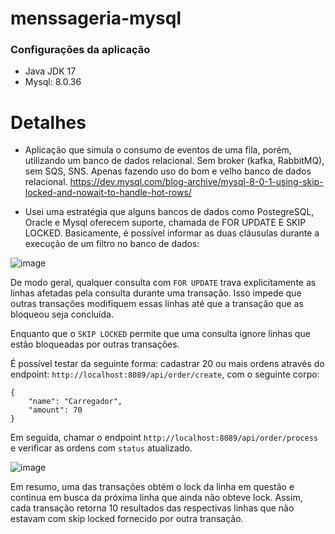 # menssageria-mysql

### Configurações da aplicação

* Java JDK 17
* Mysql: 8.0.36

# Detalhes

- Aplicação que simula o consumo de eventos de uma fila, porém, utilizando um banco de dados relacional. Sem broker (kafka, RabbitMQ), sem SQS, SNS. Apenas
fazendo uso do bom e velho banco de dados relacional. https://dev.mysql.com/blog-archive/mysql-8-0-1-using-skip-locked-and-nowait-to-handle-hot-rows/

- Usei uma estratégia que alguns bancos de dados como PostegreSQL, Oracle e Mysql oferecem suporte, chamada de FOR UPDATE E SKIP LOCKED. Basicamente, é possível
informar as duas cláusulas durante a execução de um filtro no banco de dados:

![image](https://github.com/edirlucasi7/menssageria-mysql/assets/28410756/50ed806f-7d25-44e9-96fb-0e1882dfc640)

De modo geral, qualquer consulta com `FOR UPDATE` trava explicitamente as linhas afetadas pela consulta durante uma transação. Isso impede que outras transações modifiquem essas linhas até que a transação que as bloqueou seja concluída.

Enquanto que o `SKIP LOCKED` permite que uma consulta ignore linhas que estão bloqueadas por outras transações.

É possível testar da seguinte forma: cadastrar 20 ou mais ordens através do endpoint: `http://localhost:8089/api/order/create`, com o seguinte corpo:

```
{
	"name": "Carregador",
	"amount": 70
}
```

Em seguida, chamar o endpoint `http://localhost:8089/api/order/process` e verificar as ordens com `status` atualizado.

![image](https://github.com/edirlucasi7/menssageria-mysql/assets/28410756/6dc7bc9c-2e7d-4b62-b01a-452dee312245)

Em resumo, uma das transações obtém o lock da linha em questão e continua em busca da próxima linha que ainda não obteve lock. Assim, cada transação retorna 10 resultados das respectivas linhas que não estavam com skip locked fornecido por outra transação.

